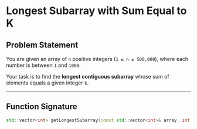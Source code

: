 # Longest Subarray with Sum Equal to K

## Problem Statement

You are given an array of `n` positive integers (`1 ≤ n ≤ 500,000`), where each number is between `1` and `1000`.

Your task is to find the **longest contiguous subarray** whose sum of elements equals a given integer `k`.

---

## Function Signature

```cpp
std::vector<int> getLongestSubarray(const std::vector<int>& array, int k);
